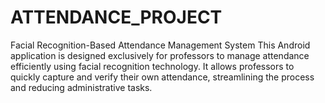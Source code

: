 # ATTENDANCE_PROJECT
Facial Recognition-Based Attendance Management System This Android application is designed exclusively for professors to manage attendance efficiently using facial recognition technology. It allows professors to quickly capture and verify their own attendance, streamlining the process and reducing administrative tasks.

